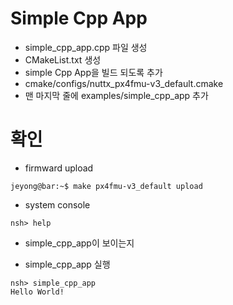 ﻿# Simple Cpp App
 * simple_cpp_app.cpp 파일 생성
 * CMakeList.txt 생성
 * simple Cpp App을 빌드 되도록 추가
  * cmake/configs/nuttx_px4fmu-v3_default.cmake
   * 맨 마지막 줄에 examples/simple_cpp_app 추가

 # 확인
 * firmward upload
```console
jeyong@bar:~$ make px4fmu-v3_default upload
```
 * system console
```console
nsh> help
```
   * simple_cpp_app이 보이는지

 * simple_cpp_app 실행
```console
nsh> simple_cpp_app
Hello World!
```